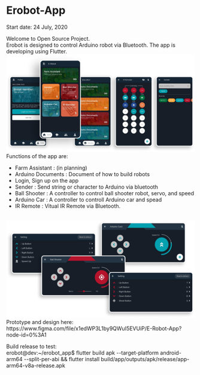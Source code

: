 # Erobot-App
Start date: 24 July, 2020

Welcome to Open Source Project.<br>
Erobot is designed to control Arduino robot via Bluetooth. The app is developing using Flutter.
<br>
<img src="./assets/5screen.png"><br>
Functions of the app are:<br>
- Farm Assistant : (in planning)
- Arduino Documents : Document of how to build robots
- Login, Sign up on the app
- Sender : Send string or character to Arduino via bluetooth
- Ball Shooter : A controller to control ball shooter robot, servo, and speed
- Arduino Car : A controller to controll Arduino car and spead
- IR Remote : Vitual IR Remote via Bluetooth.
<br>
<img src="./assets/4screen.png"><br>
Prototype and design here: https://www.figma.com/file/x1edWP3L1by9QWuI5EVUiP/E-Robot-App?node-id=0%3A1

Build release to test:<br>
erobot@dev:~/erobot_app$ flutter build apk --target-platform android-arm64 --split-per-abi && flutter install build/app/outputs/apk/release/app-arm64-v8a-release.apk


 
 
 
